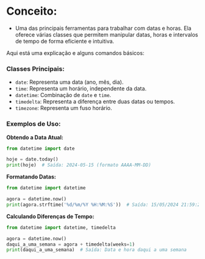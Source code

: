 # Conceito:
- Uma das principais ferramentas para trabalhar com datas e horas. Ela oferece várias classes que permitem manipular datas, horas e intervalos de tempo de forma eficiente e intuitiva.

Aqui está uma explicação e alguns comandos básicos:

### Classes Principais:
- `date`: Representa uma data (ano, mês, dia).
- `time`: Representa um horário, independente da data.
- `datetime`: Combinação de `date` e `time`.
- `timedelta`: Representa a diferença entre duas datas ou tempos.
- `timezone`: Representa um fuso horário.

### Exemplos de Uso:

**Obtendo a Data Atual:**
```python
from datetime import date

hoje = date.today()
print(hoje)  # Saída: 2024-05-15 (formato AAAA-MM-DD)
```

**Formatando Datas:**
```python
from datetime import datetime

agora = datetime.now()
print(agora.strftime('%d/%m/%Y %H:%M:%S'))  # Saída: 15/05/2024 21:59:26
```

**Calculando Diferenças de Tempo:**
```python
from datetime import datetime, timedelta

agora = datetime.now()
daqui_a_uma_semana = agora + timedelta(weeks=1)
print(daqui_a_uma_semana)  # Saída: Data e hora daqui a uma semana
```
